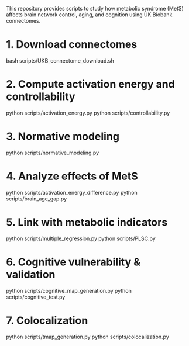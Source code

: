 This repository provides scripts to study how metabolic syndrome (MetS) affects brain network control, aging, and cognition using UK Biobank connectomes.

# 1. Download connectomes
bash scripts/UKB_connectome_download.sh 

# 2. Compute activation energy and controllability
python scripts/activation_energy.py 
python scripts/controllability.py 

# 3. Normative modeling
python scripts/normative_modeling.py

# 4. Analyze effects of MetS
python scripts/activation_energy_difference.py 
python scripts/brain_age_gap.py 

# 5. Link with metabolic indicators
python scripts/multiple_regression.py 
python scripts/PLSC.py 

# 6. Cognitive vulnerability & validation
python scripts/cognitive_map_generation.py 
python scripts/cognitive_test.py 

# 7. Colocalization
python scripts/tmap_generation.py 
python scripts/colocalization.py 
